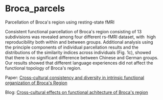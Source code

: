 # Broca_parcels
Parcellation of Broca's region using resting-state fMRI

Consistent functional parcellation of Broca's region consisting of 13 subdivisions was revealed among four different rs-fMRI dataset, with  high reproducibility both within and between groups. Additional analysis using the principle components of individual parcellation results and the distributions of the similarity indices across individuals (Fig. 1c), showed that there is no significant difference between Chinese and German groups. Our results showed that different language experiences did not affect the functional topology of Broca's region.

Paper: [Cross-cultural consistency and diversity in intrinsic functional organization of Broca's Region](https://www.sciencedirect.com/science/article/pii/S1053811917301532#bib68)


Blog: [Cross-cultural effects on functional achitecture of Broca's region](https://wordpress.com/post/yuzhang2017.wordpress.com/291)
